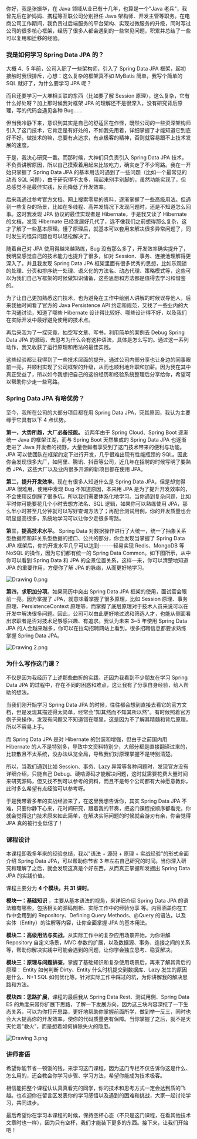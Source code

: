 你好，我是张振华，在 Java 领域从业已有十几年，也算是一个"Java 老兵"，我曾先后在驴妈妈、携程等互联公司分别担任 Java 架构师、开发主管等职务。在电商公司工作期间，我负责过后端服务的平台架构、实现过微服务的升级，同时写过公司的很多核心框架，经历了很多人都会遇到的一些常见问题，积累并总结了一些可以复用和迁移的经验。

### 我是如何学习 Spring Data JPA 的？

大概 4、5 年前，公司入职了一些架构师，引入了 Spring Data JPA 框架，起初接触时我很排斥，心想：这么复杂的框架真不如 MyBatis 简单，我写个简单的 SQL 就好了，为什么要学习 JPA 呢？

而且还要学习一大堆相关联的东西（比如要了解 Session 原理），这么复杂，它有什么好处呀？加上那时候我对框架 JPA 的理解还不是很深入，没有研究背后原理，写的代码会遇见各种 Bug......

但当我冷静下来，意识到其实是自己的舒适区在作怪，既然公司的一些资深架构师引入了这门技术，它肯定是有好处的，不如我先用着，详细掌握了才能知道它到底好不好。做技术的嘛，总要有点追求，有点极客的精神，否则就容易跟不上技术发展的速度。

于是，我决心研究一番。而那时候，大神们只负责引入 Spring Data JPA 技术，不负责讲解原因，所以自己摸索着用起来比较吃力，确实走了不少弯路。我在一开始只掌握了 Spring Data JPA 的基本用法时遇到了一些问题（比如一个最常见的动态 SQL 问题），由于研究得不太多，用起来别手别脚的，虽然功能实现了，但总感觉不是最佳实践，反而降低了开发效率。

后来我通过参考官方文档、网上搜索零星的资料，逐渐掌握了一些高级用法。但遇到一些复杂的场景，比如在多线程、高并发情况下发现问题时，还是不知道怎么回事。这时我发现 JPA 协议的最佳实现者是 Hibernate，于是我又读了 Hibernate 的文档，发现 Hibernate 已经发展好几代了，远不像我们之前想得那么复杂，这才了解了一些基本原理。懂了原理后，就基本可以套用来解决很多异常问题了，同时发生的怪异问题也可以轻松解决了。

随着自己对 JPA 使用得越来越熟练，Bug 没有那么多了，开发效率确实提升了，我明显感觉自己的技术能力也提升了很多，如对 Session、事务、连接池理解得更深入了。并且我发现 Spring Data JPA 框架里面有很多优秀的思想，比如乐观锁的处理、分页和排序统一处理、语义化的方法名、动态代理、策略模式等，这些可以为我们自己写框架的时候做知识储备，这些思想和方法都是值得去学习和借鉴的。

为了让自己更加熟悉这门技术，也为避免在工作中给别人讲解的时候误导他人，后来我抽时间看了官方的 Java Persistence API 约定和规范，又找了一些业内的大牛沟通讨论，知道了哪些 Hibernate 设计得比较好、哪些设计得不好，以及我们在实际开发中最好避免使用的技术点。

再后来我为了一探究竟，抽空写文章、写书，利用简单的案例去 Debug Spring Data JPA 的源码，去思考为什么会有这种语法，具体是怎么写的。通过这一系列动作，我又收获了运行原理和用法的最佳实践。

这些经验都让我得到了一些技术层面的提升，通过公司内部分享也让身边的同事眼前一亮，并顺利实现了公司框架的升级，从而也顺利地升职和加薪。因为我在其中真正受益了，所以如今我想把自己的这份经历和经验系统整理后分享给你，希望可以帮助你少走一些弯路。

### Spring Data JPA 有啥优势？

至今，我所在公司的大部分项目都在用 Spring Data JPA，究其原因，我认为主要缘于它具有以下 4 点优势。

**第一，大势所趋，大厂必备技能。** 近两年由于 Spring Cloud、Spring Boot 逐渐统一 Java 的框架江湖，而与 Spring Boot 天然集成的 Spring Data JPA 也逐渐走进了 Java 开发者的视野，大量尝鲜者享受到了这门技术带来的便利与功能。JPA 可以使团队在框架约定下进行开发，几乎很难出现有性能瓶颈的 SQL。因此你会发现很多大厂，如阿里、腾讯、抖音等公司，近几年在招聘的时候写明了要熟悉 JPA，这些大厂以及业内很多开源的新项目都在使用 JPA。

**第二，提升开发效率**。现在有很多人知道什么是 Spring Data JPA，但是却觉得 JPA 很难用，使用中发现 Bug 不知道原因，本来用 JPA 是为了提升开发效率的，不会使用反倒踩了很多坑，所以我们需要体系化地学习。当你遇到复杂问题，比如平时你可能要花几个小时去想方法名、SQL 逻辑，如果你可以熟练使用 JPA，那么半小时甚至几分钟就可以写好查询方法了；再配合测试用例，你的开发质量也会明显提高很多，系统地学习可以让你少走很多弯路。

**第三，提高技术水平。** Spring Data 对数据操作进行了大统一，统一了抽象关系型数据库和非关系型数据的接口、公共的部分，你会发现当掌握了 Spring Data JPA 框架后，你的开发水平几乎可以达到------轻易实现 Redis、MongoDB 等 NoSQL 的操作，因为它们都有统一的 Spring Data Common。如下图所示，从中你可以看到 Spring Data 和 JPA 的全景位置关系，这样一来，你可以清楚地知道 JPA 的重要作用，方便你了解 JPA 的脉络，从而更好地学习。

![Drawing 0.png](https://s0.lgstatic.com/i/image/M00/4E/AE/Ciqc1F9fAliAcpl2AACAK63J0Dc405.png)

**第四，求职加分项**。如果简历中突出 Spring Data JPA 框架的使用，面试官会眼前一亮。因为掌握了 JPA，就意味着掌握了很多原理，比如 Session 原理、事务原理、PersistenceContext 原理等，而掌握了底层原理对于技术人员来说可以在开发中解决很多问题。因此，公司可以由此更好地过滤和筛选人才，也能从侧面看出求职者是否对技术足够感兴趣、有追求。我认为未来 3\~5 年使用 Spring Data JPA 的人会越来越多，你可以在拉勾招聘网站上看到，很多招聘信息都要求熟练掌握 Spring Data JPA。

![Drawing 2.png](https://s0.lgstatic.com/i/image/M00/4E/B9/CgqCHl9fAl-AYftPAACBn5kSPMA660.png)

### 为什么写作这门课？

不仅是因为我经历了上述那些曲折的实践，还因为我看到不少朋友在学习 Spring Data JPA 的过程中，存在不同的困惑和难点，这让我有了分享自身经验，给人帮助的想法。

当我们刚开始学习 Spring Data JPA 的时候，往往都会想到直接去看它的官方文档，但是发现其描述得太简单，经常会"知其然而不知其所以然"。有时候照着官方例子来操作，发现有问题又不知道错在哪里，这是因为不了解其精髓和背后原理，所以不容易上手。

而 Spring Data JPA 是对 Hibernate 的封装和增强，但由于之前国内用 Hibernate 的人不是特别多，导致中文资料特别少，大部分都是直接翻译过来的，比较散且不太系统，没办法纵览全局，导致我们对原理掌握不是特别清楚。

所以，当我们遇到比如 Session、事务、Lazy 异常等各种问题时，发现官方没有详细介绍，只能自己 Debug、硬啃源码才能解决问题，这时就需要花费大量时间来研究源码，但又找不到可以参考的资料，而且不是每个公司都有大神愿意教你，此时多么希望有点经验可以参考呀。

于是我带着多年的实战经验来了，在这里我想告诉你，其实 Spring Data JPA 不难，只要你静下心来，花时间研究，跟着我的节奏，把这门课程按顺序都看完，你就会觉得这门技术原来如此简单，在解决实际问题的时候就会游刃有余，你会觉得 JPA 真的被行业低估了！

### 课程设计

本课程即我多年来的经验总结，我以"语法 + 源码 + 原理 + 实战经验"的形式全面介绍 Spring Data JPA，可以帮助你节省 3 年左右自己研究的时间。当你深入研究和理解了之后，就会发现这真是个好东西，从而真正掌握和发掘出 Spring Data JPA 的实践价值。

课程主要分为 **4 个模块，共 31 课时**。

**模块一：基础知识** ，主要从基本语法的视角，来详细介绍 Spring Data JPA 的语法糖有哪些，包括相关的源码剖析、实际工作中的经验分享
~~等~~。内容涵盖你在工作中会用到的 Repository、Defining Query Methods、@Query 的语法，以及实体（Entity）的注解等内容，让你全面掌握 JPA 的基本用法。

**模块二：高级用法与实战**，从实际工作中的复杂应用场景开始，为你讲解 Repository 自定义场景，MVC 参数的扩展，以及数据源、事务、连接之间的关系等，帮助你解决实践中可能会遇到的问题，让你学会独立思考、稳妥解决。

**模块三：原理与问题排查**，掌握了基础知识和复杂使用场景后，再来了解其背后的原理： Entity 如何判断 Dirty、Entity 什么时机提交到数据库、Lazy 发生的原因是什么、N+1 SQL 如何优化等。针对实际工作中踩过的坑，为你讲解我的解决思路和方法。

**模块四：思路扩展**，课程的最后我从 Spring Data Rest、测试用例、Spring Data ES 的角度来带你扩展下思路，了解一下发展方向，因为这三块内容深挖了一下生态关系，可以为你打开思路，更好地帮助你掌握前面所学，做到举一反三，同时也会大大提高你的开发效率，使你的代码质量更有保障。当你掌握了之后，就不是天天忙着"救火"，而是想着如何排除失火的隐患。

![Drawing 3.png](https://s0.lgstatic.com/i/image/M00/4E/B9/CgqCHl9fAm6AedztAAR7hPRrkeA104.png)

### 讲师寄语

希望你能节省一顿饭的钱，来学习这门课程，因为这门专栏不仅告诉你这是什么、怎么用的，还会教会你学习步骤、学习方法，希望你能成为技术极客。

相信能把整个课程认认真真看完的同学，你的技术和思考方式一定会达到质的飞越。也欢迎你在留言区发表你的学习感悟以及遇到的困难和挑战，大家一起讨论学习，共同进步。

最后希望你在学习本课程的时候，保持空杯心态（不只是这门课程，在看其他技术文章时也一样），因为只有空杯，我们才能装下更多的东西。接下来，让我们开始吧！
